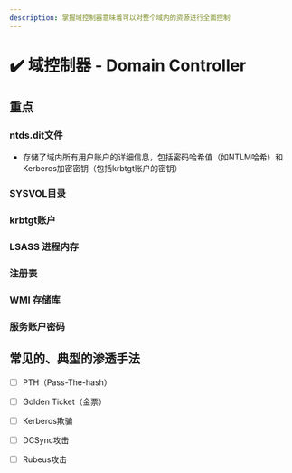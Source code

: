 ```yaml
---
description: 掌握域控制器意味着可以对整个域内的资源进行全面控制
---
```


# ✔️ 域控制器 - Domain Controller

##

##

## 重点

### ntds.dit文件

* 存储了域内所有用户账户的详细信息，包括密码哈希值（如NTLM哈希）和Kerberos加密密钥（包括krbtgt账户的密钥）





### SYSVOL目录







### **krbtgt账户**





### LSASS 进程内存





### 注册表





### WMI 存储库





### 服务账户密码









## 常见的、典型的渗透手法

* [ ] PTH（Pass-The-hash）
* [ ] Golden Ticket（金票）
* [ ] Kerberos欺骗
* [ ] DCSync攻击
* [ ] Rubeus攻击

